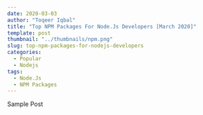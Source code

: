 ```yaml
---
date: 2020-03-03
author: "Toqeer Iqbal"
title: "Top NPM Packages For Node.Js Developers [March 2020]"
template: post
thumbnail: "../thumbnails/npm.png"
slug: top-npm-packages-for-nodejs-developers
categories:
  - Popular
  - Nodejs
tags:
  - Node.Js
  - NPM Packages
---
```


Sample Post
